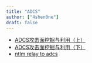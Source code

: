 ```yaml
---
title: "ADCS"
author: ["4shen0ne"]
draft: false
---
```


-   [ADCS攻击面挖掘与利用（上）](https://mp.weixin.qq.com/s?__biz=MzAwMzYxNzc1OA==&mid=2247496937&idx=1&sn=606c737a7e587a1503bf67aeb5b850f2&chksm=9b3ad258ac4d5b4eb45e47ad062b60febe725c7aa1f7c9ac13b8d4d570539169e5c5ab66f2af&scene=178&cur_album_id=2149692333909475332#rd)
-   [ADCS攻击面挖掘与利用（下）](https://mp.weixin.qq.com/s?__biz=MzAwMzYxNzc1OA==&mid=2247497592&idx=1&sn=bc5b33830c065e362650852deec68ff3&chksm=9b3ad1c9ac4d58dfde6581a921779cb1d315d78c91dcd6ffe48bfc6610970c6349996644336f&mpshare=1&scene=23&srcid=01057sHkPtDhCn6FHiGTSrzc&sharer_sharetime=1641379811877&sharer_shareid=ff83fe2fe7db7fcd8a1fcbc183d841c4#rd)
-   [ntlm relay to adcs](https://www.freebuf.com/articles/es/335042.html)
